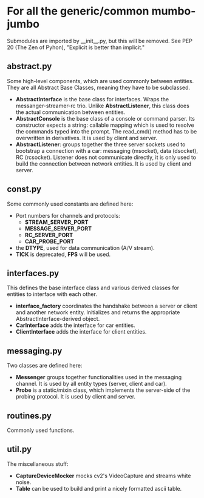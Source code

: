 # For all the generic/common mumbo-jumbo
Submodules are imported by \_\_init\_\_.py, but this will be removed.
See PEP 20 (The Zen of Pyhon), "Explicit is better than implicit."

## abstract.py

Some high-level components, which are used commonly between entities. They are all Abstract
Base Classes, meaning they have to be subclassed.
- **AbstractInterface** is the base class for interfaces. Wraps the messanger-streamer-rc trio.
Unlike **AbstractListener**, this class does the actual communication between entities.
- **AbstractConsole** is the base class of a console or command parser. Its constructor expects a
string: callable mapping which is used to resolve the commands typed into the prompt.
The read_cmd() method has to be overwritten in derivatives.
It is used by client and server.
- **AbstractListener**: groups together the three server sockets used to bootstrap a connection with
a car: messaging (msocket), data (dsocket), RC (rcsocket). Listener does not communicate directly,
it is only used to build the connection between network entities.
It is used by client and server.

## const.py

Some commonly used constants are defined here:
- Port numbers for channels and protocols:
  - **STREAM_SERVER_PORT**
  - **MESSAGE_SERVER_PORT**
  - **RC_SERVER_PORT**
  - **CAR_PROBE_PORT**
- the **DTYPE**, used for data communication (A/V stream).
- **TICK** is deprecated, **FPS** will be used.

## interfaces.py

This defines the base interface class and various derived classes for entities to interface with each
other.
- **interface_factory** coordinates the handshake between a server or client and another network entity.
Initializes and returns the appropriate AbstractInterface-derived object.
- **CarInterface** adds the interface for car entities.
- **ClientInterface** adds the interface for client entities.

## messaging.py

Two classes are defined here:
- **Messenger** groups together functionalities used in the messaging channel.
It is used by all entity types (server, client and car).
- **Probe** is a static/mixin class, which implements the server-side of the probing protocol.
It is used by client and server.

## routines.py

Commonly used functions.

## util.py

The miscellaneous stuff:
- **CaptureDeviceMocker** mocks cv2's VideoCapture and streams white noise.
- **Table** can be used to build and print a nicely formatted ascii table.
